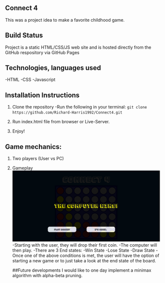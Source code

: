 ## Connect 4

This was a project idea to make a favorite childhood game. 

## Build Status

Project is a static HTML/CSS/JS web site and is hosted directly from the GitHub respository via GitHub Pages

## Technologies, languages used

-HTML
-CSS
-Javascript

## Installation Instructions

1. Clone the repository 
    -Run the following in your terminal: `git clone https://github.com/Richard-Harris1992/Connect4.git`

2. Run index.html file from browser or Live-Server.

3. Enjoy!

## Game mechanics:

1. Two players (User vs PC)

2. Gameplay
![End state](./images/gameplay.png)
    -Starting with the user, they will drop their first coin.
    -The computer will then play.
    -There are 3 End states:
        -Win State
        -Lose State
        -Draw State
    -Once one of the above conditions is met, the user will have the option of starting a new game or to just take a look at the end state of the board.

    ##Future developments
    I would like to one day implement a minimax algorithm with alpha-beta pruning.
